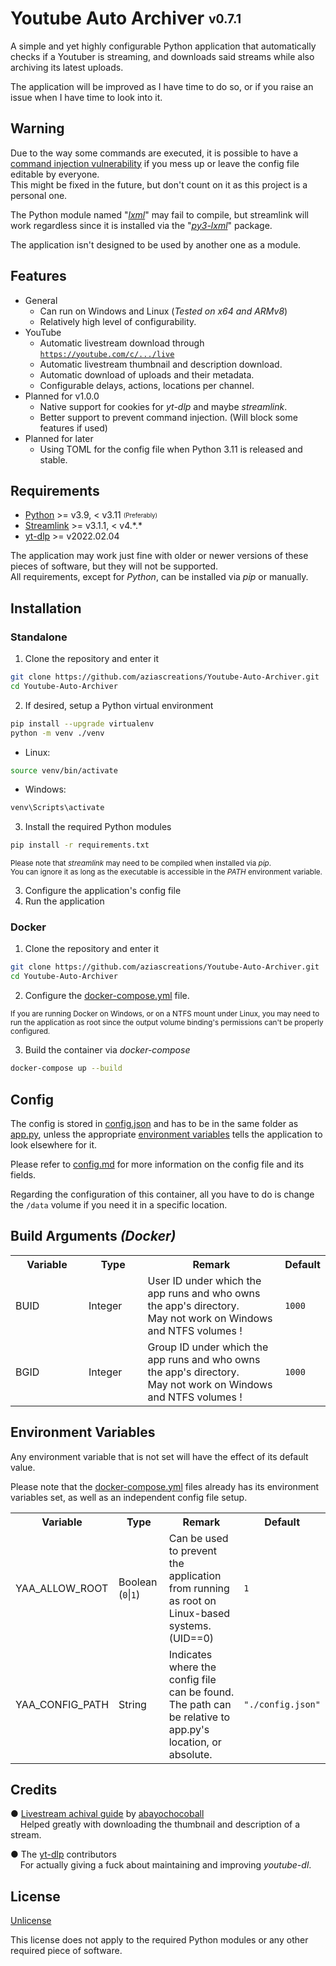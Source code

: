 # Youtube Auto Archiver <sub><sup>v0.7.1</sup></sub>
A simple and yet highly configurable Python application that automatically checks if a Youtuber is streaming,
and downloads said streams while also archiving its latest uploads.

The application will be improved as I have time to do so, or if you raise an issue when I have time to look into it.

## Warning
Due to the way some commands are executed, it is possible to have a
[command injection vulnerability](https://owasp.org/www-community/attacks/Command_Injection)
if you mess up or leave the config file editable by everyone.<br><!--This problem **can be mitigated** if you set up the appropriate [environment variables ](#environment-variables).-->
This might be fixed in the future, but don't count on it as this project is a personal one.

The Python module named "*[lxml](https://lxml.de/)*" may fail to compile, but streamlink will work regardless since 
it is installed via the "*[py3-lxml](https://pkgs.alpinelinux.org/packages?name=py3-lxml)*" package.

The application isn't designed to be used by another one as a module.

## Features
* General
  * Can run on Windows and Linux (*Tested on x64 and ARMv8*)
  * Relatively high level of configurability.
* YouTube
  * Automatic livestream download through <code>https://youtube.com/c/.../live</code>
  * Automatic livestream thumbnail and description download.
  * Automatic download of uploads and their metadata.
  * Configurable delays, actions, locations per channel.
* Planned for v1.0.0
  * Native support for cookies for *yt-dlp* and maybe *streamlink*.
  * Better support to prevent command injection.  (Will block some features if used)
* Planned for later
  * Using TOML for the config file when Python 3.11 is released and stable.

## Requirements
* [Python](https://www.python.org/) >= v3.9, < v3.11 <sub><sup>(Preferably)</sup></sub>
* [Streamlink](https://streamlink.github.io/) >= v3.1.1, < v4.\*.\*
* [yt-dlp](https://github.com/yt-dlp/yt-dlp) >= v2022.02.04

The application may work just fine with older or newer versions of these pieces of software, but they will not be supported.<br>
All requirements, except for *Python*, can be installed via *pip* or manually.

## Installation

### Standalone
1. Clone the repository and enter it
```bash
git clone https://github.com/aziascreations/Youtube-Auto-Archiver.git
cd Youtube-Auto-Archiver
```

2. If desired, setup a Python virtual environment
```bash
pip install --upgrade virtualenv
python -m venv ./venv
```
* Linux:
```bash
source venv/bin/activate
```
* Windows:
```bash
venv\Scripts\activate
```

3. Install the required Python modules
```bash
pip install -r requirements.txt
```
<sup>Please note that *streamlink* may need to be compiled when installed via *pip*.<br>
You can ignore it as long as the executable is accessible in the *PATH* environment variable.</sup>

3. Configure the application's config file
4. Run the application

### Docker
1. Clone the repository and enter it
```bash
git clone https://github.com/aziascreations/Youtube-Auto-Archiver.git
cd Youtube-Auto-Archiver
```

2. Configure the [docker-compose.yml](docker-compose.yml) file.

<sup>If you are running Docker on Windows, or on a NTFS mount under Linux, you may need to run the application as
root since the output volume binding's permissions can't be properly configured.</sup>

3. Build the container via *docker-compose*
```bash
docker-compose up --build
```

## Config
The config is stored in [config.json](config.json) and has to be in the same folder as [app.py](app.py), unless the
appropriate [environment variables](#environment-variables) tells the application to look elsewhere for it.

Please refer to [config.md](config.md) for more information on the config file and its fields.

Regarding the configuration of this container, all you have to do is change the `/data` volume if you need it in a specific location.

## Build Arguments *(Docker)*
<table>
    <tr>
        <th style="width:25%">Variable</th>
        <th style="width:20%">Type</th>
        <th style="width:50%">Remark</th>
        <th style="width:5%">Default</th>
    </tr>
    <tr>
        <td>BUID</td>
        <td>Integer</td>
        <td>User ID under which the app runs and who owns the app's directory.<br>May not work on Windows and NTFS volumes !</td>
        <td><code>1000</code></td>
    </tr>
    <tr>
        <td>BGID</td>
        <td>Integer</td>
        <td>Group ID under which the app runs and who owns the app's directory.<br>May not work on Windows and NTFS volumes !</td>
        <td><code>1000</code></td>
    </tr>
</table>

## Environment Variables
Any environment variable that is not set will have the effect of its default value.

Please note that the [docker-compose.yml](docker/docker-compose.yml) files already has its environment variables set, as well as an independent config file setup.

<table>
    <tr>
        <th style="width:25%">Variable</th>
        <th style="width:20%">Type</th>
        <th style="width:50%">Remark</th>
        <th style="width:5%">Default</th>
    </tr>
    <tr>
        <td>YAA_ALLOW_ROOT</td>
        <td>Boolean (<code>0</code>|<code>1</code>)</td>
        <td>Can be used to prevent the application from running as root on Linux-based systems. (UID==0)</td>
        <td><code>1</code></td>
    </tr>
    <!--<tr>
        <td>YAA_ALLOW_RAW_PARAMETERS</td>
        <td>Boolean (<code>0</code>|<code>1</code>)</td>
        <td>Can be used to prevent the command injection attacks.</td>
        <td><code>1</code></td>
    </tr>-->
    <tr>
        <td>YAA_CONFIG_PATH</td>
        <td>String</td>
        <td>
            Indicates where the config file can be found.<br>
            The path can be relative to app.py's location, or absolute.
        </td>
        <td><code>"./config.json"</code></td>
    </tr>
</table>

## Credits
● [Livestream achival guide](https://github.com/abayochocoball/hollow_memories/blob/master/archiving_livestreams.md)
by [abayochocoball](https://github.com/abayochocoball) <br>
&nbsp;&nbsp;&nbsp;&nbsp;Helped greatly with downloading the thumbnail and description of a stream.

● The [yt-dlp](https://github.com/yt-dlp/yt-dlp) contributors<br>
&nbsp;&nbsp;&nbsp;&nbsp;For actually giving a fuck about maintaining and improving *youtube-dl*.

## License
[Unlicense](LICENSE)

This license does not apply to the required Python modules or any other required piece of software.
